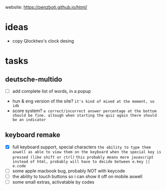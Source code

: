 website: https://penzboti.github.io/html/
# ideas
 - copy Qlocktwo's clock desing

# tasks
## deutsche-multido
 - [ ] add complete list of words, in a popup
 - hun & eng version of the site?
```it's kind of mixed at the moment, so idk ```
 - score system?
```a correct/incorrect answer percentage at the bottom should be fine. altough when starting the quiz again there should be an indicator ```
## keyboard remake
 - [x] full keyboard support, special characters
```the ability to type them aswell as able to view them on the keyboard when the special key is pressed (like shift or ctrl)```
```this probably means more javascript instead of html, probably will have to decide between e.key || e.code```
 - [ ] some apple macbook bug, probably NOT with keycode
 - [ ] the ability to touch buttons so i can show it off on mobile aswell
 - [ ] some small extras, activatable by codes